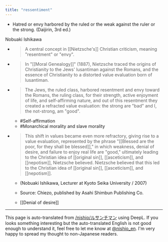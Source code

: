 ```yaml
---
title: "ressentiment"
---
```


- Hatred or envy harbored by the ruled or the weak against the ruler or the strong. (Daijirin, 3rd ed.)

Nobuaki Ishikawa
- >  A central concept in [[Nietzsche's]] Christian criticism, meaning "resentment" or "envy".
- >  In "[[Moral Genealogy]]" (1887), Nietzsche traced the origins of Christianity to the Jews' lusantiman against the Romans, and the essence of Christianity to a distorted value evaluation born of lusantiman.
- >  The Jews, the ruled class, harbored resentment and envy toward the Romans, the ruling class, for their strength, active enjoyment of life, and self-affirming nature, and out of this resentment they created a refracted value evaluation: the strong are "bad" and I, the not-strong, am "good".
    - #Self-affirmation
    - #Monarchical morality and slave morality
- >  This shift in values became even more refractory, giving rise to a value evaluation, represented by the phrase "[[Blessed are the poor, for they shall be blessed]]," in which weakness, denial of desire, and failure to enjoy real life are "good," ultimately leading to the Christian idea of [[original sin]], [[asceticism]], and [[nepotism]], Nietzsche believed. Nietzsche believed that this led to the Christian idea of [[original sin]], [[asceticism]], and [[nepotism]].
    - (Nobuaki Ishikawa, Lecturer at Kyoto Seika University / 2007)
    - Source: Chiezo, published by Asahi Shimbun Publishing Co.

    - [[Denial of desire]]

---
This page is auto-translated from [/nishio/ルサンチマン](https://scrapbox.io/nishio/ルサンチマン) using DeepL. If you looks something interesting but the auto-translated English is not good enough to understand it, feel free to let me know at [@nishio_en](https://twitter.com/nishio_en). I'm very happy to spread my thought to non-Japanese readers.